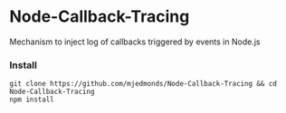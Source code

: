 # Node-Callback-Tracing
Mechanism to inject log of callbacks triggered by events in Node.js

### Install
```
git clone https://github.com/mjedmonds/Node-Callback-Tracing && cd Node-Callback-Tracing
npm install
```
